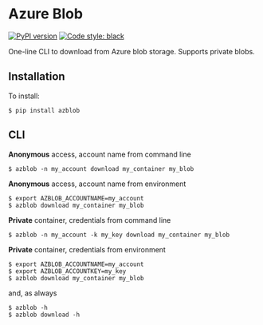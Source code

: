 # Azure Blob

[![PyPI version](https://badge.fury.io/py/azblob.svg)](https://badge.fury.io/py/azblob)
[![Code style: black](https://img.shields.io/badge/code%20style-black-000000.svg)](https://github.com/ambv/black)


One-line CLI to download from Azure blob storage. Supports private blobs.


## Installation

To install:

```
$ pip install azblob
```

## CLI

**Anonymous** access, account name from command line
```
$ azblob -n my_account download my_container my_blob
```
**Anonymous** access, account name from environment
```
$ export AZBLOB_ACCOUNTNAME=my_account
$ azblob download my_container my_blob
```

**Private** container, credentials from command line
```
$ azblob -n my_account -k my_key download my_container my_blob
```

**Private** container, credentials from environment
```
$ export AZBLOB_ACCOUNTNAME=my_account
$ export AZBLOB_ACCOUNTKEY=my_key
$ azblob download my_container my_blob
```

and, as always
```
$ azblob -h
$ azblob download -h
```
